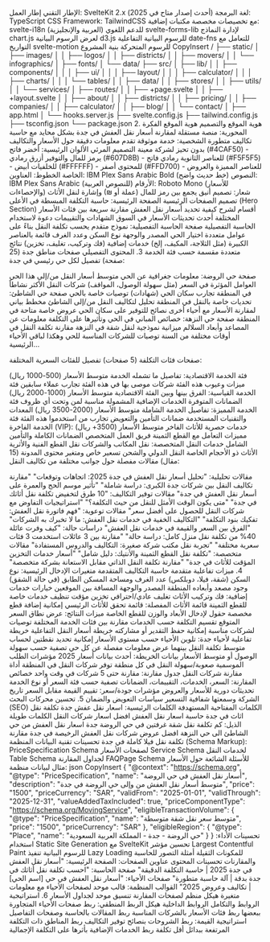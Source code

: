 الإطار التقني
إطار العمل: SvelteKit 2.x (أحدث إصدار متاح في 2025)
لغة البرمجة: TypeScript
CSS Framework: TailwindCSS مع تخصيصات مخصصة
مكتبات إضافية:
svelte-i18n للدعم اللغوي (العربية والإنجليزية)
svelte-forms-lib لإدارة النماذج
chart.js لعرض الرسوم البيانية
d3.js للرسوم البيانية التفاعلية
date-fns للتعامل مع التواريخ
svelte-motion للرسوم المتحركة
بنية المشروع
CopyInsert
/
├── static/
│   ├── images/
│   │   ├── logos/
│   │   ├── districts/
│   │   ├── movers/
│   │   └── infographics/
│   ├── fonts/
│   └── data/
├── src/
│   ├── lib/
│   │   ├── components/
│   │   │   ├── ui/
│   │   │   ├── layout/
│   │   │   ├── calculator/
│   │   │   ├── charts/
│   │   │   └── tables/
│   │   ├── data/
│   │   ├── stores/
│   │   ├── utils/
│   │   └── services/
│   ├── routes/
│   │   ├── +page.svelte
│   │   ├── +layout.svelte
│   │   ├── about/
│   │   ├── districts/
│   │   ├── pricing/
│   │   ├── companies/
│   │   ├── calculator/
│   │   ├── blog/
│   │   └── contact/
│   ├── app.html
│   └── hooks.server.js
├── svelte.config.js
├── tailwind.config.js
├── tsconfig.json
└── package.json
2. هوية الموقع والتصميم
هوية الموقع
الفكرة المحورية: منصة مستقلة لمقارنة أسعار نقل العفش في جدة بشكل محايد مع حاسبة تكاليف متطورة
الشخصية: خدمة موثوقة تقدم معلومات دقيقة حول الأسعار والتكاليف بدون تحيز لشركة معينة
التصميم المرئي
الألوان الرئيسية:
أخضر فاتح (#4CAF50) - يرمز للمال والتوفير
أزرق رمادي (#607D8B) - للعناصر الثانوية
رمادي فاتح (#F5F5F5) - للخلفيات
أبيض (#FFFFFF) - للمحتوى
أصفر (#FFD700) - للعناصر المميزة والعروض الخاصة
الخطوط:
العناوين: IBM Plex Sans Arabic Bold (خط حديث واضح)
النصوص: IBM Plex Sans Arabic (للنصوص العربية)
الأرقام: Roboto Mono (للأسعار والإحصاءات)
شعار: تصميم أنيق يجمع بين رمز للمال (عملة أو ₪) وإشارة لنقل الأثاث
تصميم الصفحات الرئيسية
الصفحة الرئيسية:
حاسبة التكلفة المبسطة في الأعلى (Hero Section)
أقسام لشرح كيفية تحديد أسعار نقل العفش
مقارنة سريعة بين فئات الأسعار المختلفة
أحدث تحديثات الأسعار في السوق
الشهادات والتقييمات
دعوة لاستخدام الحاسبة التفصيلية
صفحة الحاسبة التفصيلية:
نموذج متقدم يحسب تكلفة النقل بناءً على عوامل متعددة
اختيار الحي المصدر والوجهة
نوع السكن وعدد الغرف
قائمة بالعناصر الكبيرة (مثل الثلاجة، المكيف، إلخ)
خدمات إضافية (فك وتركيب، تغليف، تخزين)
نتائج متعددة مقسمة حسب فئة الخدمة
3. المحتوى التفصيلي
صفحات مناطق جدة (25 صفحة)
تفصيل لكل حي رئيسي في جدة:

صفحة حي الروضة:
معلومات جغرافية عن الحي
متوسط أسعار النقل من/إلى هذا الحي
العوامل المؤثرة في السعر (مثل سهولة الوصول، المواقف)
شركات النقل الأكثر نشاطاً في المنطقة
تجارب سكان الحي (شهادات)
توصيات خاصة بالحي
صفحة حي الشاطئ:
تحديات خاصة بالنقل في المنطقة
تحليل لتكاليف النقل من/إلى الشاطئ
مخطط بياني لمقارنة الأسعار مع أحياء أخرى
نصائح للتوفير على سكان الحي
عروض خاصة متاحة في المنطقة
صفحة حي النزهة:
خصائص المباني في الحي وتأثيرها على التكلفة
معلومات عن المصاعد وأبعاد السلالم
ميزانية نموذجية لنقل شقة في النزهة
مقارنة تكلفة النقل في أوقات مختلفة من السنة
توصيات للشركات المناسبة للحي
وهكذا لباقي الأحياء الرئيسية...

صفحات فئات التكلفة (5 صفحات)
تفصيل للفئات السعرية المختلفة:

فئة الخدمة الاقتصادية:
تفاصيل ما تشمله الخدمة
متوسط الأسعار (500-1000 ريال)
ميزات وعيوب هذه الفئة
شركات موصى بها في هذه الفئة
تجارب عملاء سابقين
فئة الخدمة القياسية:
الفرق بينها وبين الفئة الاقتصادية
متوسط الأسعار (1000-2000 ريال)
الضمانات المتوفرة
الخدمات الإضافية المشمولة
مناسبة لمن وتحت أي ظروف
فئة الخدمة المميزة:
تفاصيل الخدمة الشاملة
متوسط الأسعار (2000-3500 ريال)
المعدات والتقنيات المستخدمة
ضمانات التأمين والتعويض
تجارب من استخدموا هذه الفئة
فئة الخدمة الفاخرة (VIP):
خدمات حصرية للأثاث الفاخر
متوسط الأسعار (3500+ ريال)
مميزات التعامل مع القطع الثمينة
فريق العمل المتخصص
الضمانات الكاملة والتأمين الشامل
خدمات النقل المتخصصة:
نقل المكاتب والشركات
نقل القطع الفنية والأثرية
الأثاث ذو الأحجام الخاصة
النقل الدولي والشحن
تسعير خاص ومتغير
محتوى المدونة (15 مقال)
مقالات مفصلة حول جوانب مختلفة من تكاليف النقل:

مقالات تحليلية:
"تحليل أسعار نقل العفش في جدة 2025: اتجاهات وتوقعات"
"مقارنة تكاليف النقل بين شركات جدة الكبرى: دراسة شاملة"
"تأثير موسم الحج والعمرة على أسعار نقل العفش في جدة"
مقالات توفير التكاليف:
"10 طرق لتخفيض تكلفة نقل أثاثك في جدة"
"متى يكون الوقت الأمثل للنقل من حيث التكلفة؟"
"استراتيجيات التفاوض مع شركات النقل للحصول على أفضل سعر"
مقالات توعوية:
"فهم فاتورة نقل العفش: تفكيك بنود التكلفة"
"التكاليف الخفية في خدمات نقل العفش: ما لا تخبرك به الشركات"
"الفرق بين السعر والقيمة في خدمات نقل العفش"
دراسات حالة:
"كيف وفرت عائلة 40% من تكلفة نقل منزل كامل: دراسة حالة"
"مقارنة بين 3 عائلات استخدمت 3 فئات سعرية مختلفة"
"تجربة نقل مكتب شركة صغيرة: التكاليف والدروس المستفادة"
مقالات متخصصة:
"تكلفة نقل القطع الثمينة والأنتيك: دليل شامل"
"أسعار خدمات التخزين المؤقت للأثاث في جدة"
"مقارنة تكلفة النقل الذاتي مقابل الاستعانة بشركة متخصصة"
4. ميزات تفاعلية متقدمة
حاسبة التكاليف المتقدمة
متغيرات الإدخال الرئيسية:
نوع السكن (شقة، فيلا، دوبلكس)
عدد الغرف ومساحة المسكن
الطابق (في حالة الشقق)
وجود مصعد وأبعاده
المنطقة المصدر والوجهة
المسافة بين الموقعين
خيارات خدمات إضافية:
فك وتركيب الأثاث
تغليف عادي/احترافي
تخزين مؤقت
تنظيف
خدمات خاصة للقطع الثمينة
قائمة الأثاث المفصلة:
قائمة تحقق للأثاث الرئيسي
إمكانية إضافة قطع مخصصة
حقول لإدخال الأبعاد والوزن للقطع الخاصة
ميزات النتائج:
عرض نطاق السعر المتوقع
تقسيم التكلفة حسب الخدمات
مقارنة بين فئات الخدمة المختلفة
توصيات لشركات مناسبة
إمكانية حفظ التقدير أو مشاركته
خريطة أسعار النقل التفاعلية
خريطة تفاعلية لأحياء جدة:
تلوين الأحياء حسب مستوى الأسعار
إمكانية تحديد نقطتين لحساب متوسط تكلفة النقل بينهما
عرض معلومات مفصلة عن كل حي
تصفية حسب سهولة الوصول أو متوسط الأسعار
بيانات الخريطة:
أحدث بيانات أسعار 2025
مؤشرات الطلب الموسمية
صعوبة/سهولة النقل في كل منطقة
توفر شركات النقل في المنطقة
أداة مقارنة شركات النقل
جدول مقارنة:
مقارنة حتى 5 شركات في وقت واحد
خصائص المقارنة: السعر، الخدمات، التقييمات، الضمانات
تصفية حسب فئة السعر أو نوع الخدمة
تحديثات دورية للأسعار والعروض
مؤشرات جودة/سعر:
تقييم القيمة مقابل السعر
تاريخ الشركة وسمعتها
شفافية التسعير
سياسات التعويض والضمان
5. تحسين محركات البحث (SEO)
الكلمات المفتاحية المستهدفة
الكلمات الرئيسية:
اسعار نقل عفش جدة
تكلفة نقل اثاث في جدة
حاسبة اسعار نقل العفش
افضل اسعار شركات النقل
الكلمات طويلة الذيل:
كم تكلفة نقل شقة غرفتين في حي الروضة جدة
اسعار نقل العفش من حي الشاطئ الى حي النزهة
افضل عروض شركات نقل العفش الرخيصة في جدة
مقارنة تكلفة نقل فيلا كاملة في جدة
تحسينات تقنية
البيانات المنظمة (Schema Markup):
PriceSpecification Schema لصفحات الأسعار
Service Schema لخدمات النقل
Table Schema لجداول المقارنة
FAQPage Schema للأسئلة الشائعة حول الأسعار
مثال لبيانات منظمة:
json
CopyInsert
{
  "@context": "https://schema.org",
  "@type": "PriceSpecification",
  "name": "أسعار نقل العفش في حي الروضة",
  "description": "متوسط أسعار نقل العفش من وإلى حي الروضة في جدة",
  "price": "1500",
  "priceCurrency": "SAR",
  "validFrom": "2025-01-01",
  "validThrough": "2025-12-31",
  "valueAddedTaxIncluded": true,
  "priceComponentType": "https://schema.org/MovingService",
  "eligibleTransactionVolume": {
    "@type": "PriceSpecification",
    "name": "متوسط سعر نقل شقة متوسطة",
    "price": "1500",
    "priceCurrency": "SAR"
  },
  "eligibleRegion": {
    "@type": "Place",
    "name": "حي الروضة - جدة - المملكة العربية السعودية"
  }
}
تحسينات الأداء:
استخدام Static Site Generation مع SvelteKit
تحسين مؤشر Largest Contentful Paint للرسوم البيانية
تنفيذ Lazy Loading للمكونات الثقيلة
أمثلة التصور للحاسبة والمقارنات
تحسينات المحتوى
عناوين الصفحات:
الصفحة الرئيسية: "أسعار نقل العفش في جدة 2025 | حاسبة التكلفة الدقيقة"
صفحة الحاسبة: "احسب تكلفة نقل أثاثك في جدة بدقة | آلة حاسبة متطورة"
صفحات الأحياء: "أسعار نقل العفش في حي [اسم الحي] | تكاليف وعروض 2025"
القوالب المنظمة:
قالب موحد لصفحات الأحياء مع معلومات متغيرة
هيكل منظم لصفحات المقارنة
تنسيق موحد لجداول الأسعار
6. استراتيجية الروابط والتكامل
الروابط الداخلية
هيكل الربط المنطقي:
ربط صفحات الأحياء المتجاورة ببعضها
ربط فئات الأسعار بالشركات المناسبة
ربط المقالات بالحاسبة وصفحات التفاصيل
استراتيجية القيمة:
ربط الشروحات بنصائح توفير التكاليف
ربط المناطق ذات التكلفة المرتفعة ببدائل أقل تكلفة
ربط الخدمات الإضافية بأثرها على التكلفة الإجمالية
